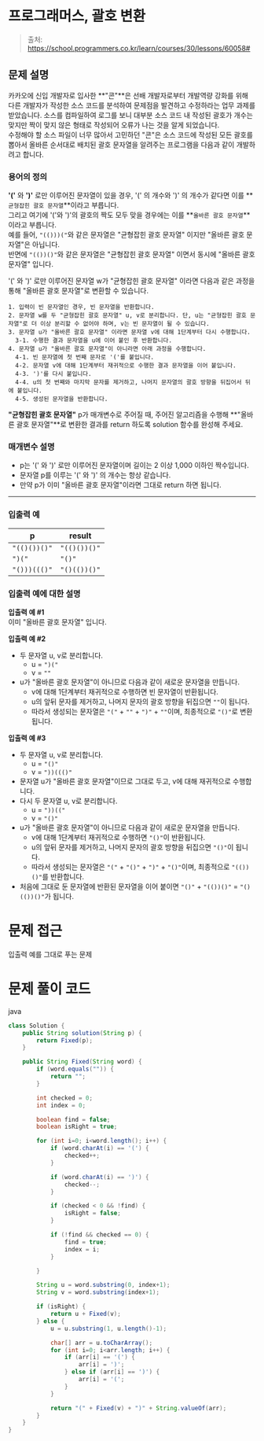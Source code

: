 # 프로그래머스, 괄호 변환

> 출처: https://school.programmers.co.kr/learn/courses/30/lessons/60058#

## 문제 설명

카카오에 신입 개발자로 입사한 **"콘"**은 선배 개발자로부터 개발역량 강화를 위해 다른 개발자가 작성한 소스 코드를 분석하여 문제점을 발견하고 수정하라는 업무 과제를 받았습니다. 소스를 컴파일하여 로그를 보니 대부분 소스 코드 내 작성된 괄호가 개수는 맞지만 짝이 맞지 않은 형태로 작성되어 오류가 나는 것을 알게 되었습니다.  
수정해야 할 소스 파일이 너무 많아서 고민하던 "콘"은 소스 코드에 작성된 모든 괄호를 뽑아서 올바른 순서대로 배치된 괄호 문자열을 알려주는 프로그램을 다음과 같이 개발하려고 합니다.

### 용어의 정의

**'('** 와 **')'** 로만 이루어진 문자열이 있을 경우, '(' 의 개수와 ')' 의 개수가 같다면 이를 **`균형잡힌 괄호 문자열`**이라고 부릅니다.  
그리고 여기에 '('와 ')'의 괄호의 짝도 모두 맞을 경우에는 이를 **`올바른 괄호 문자열`**이라고 부릅니다.  
예를 들어, `"(()))("`와 같은 문자열은 "균형잡힌 괄호 문자열" 이지만 "올바른 괄호 문자열"은 아닙니다.  
반면에 `"(())()"`와 같은 문자열은 "균형잡힌 괄호 문자열" 이면서 동시에 "올바른 괄호 문자열" 입니다.

'(' 와 ')' 로만 이루어진 문자열 w가 "균형잡힌 괄호 문자열" 이라면 다음과 같은 과정을 통해 "올바른 괄호 문자열"로 변환할 수 있습니다.

    1. 입력이 빈 문자열인 경우, 빈 문자열을 반환합니다.
    2. 문자열 w를 두 "균형잡힌 괄호 문자열" u, v로 분리합니다. 단, u는 "균형잡힌 괄호 문자열"로 더 이상 분리할 수 없어야 하며, v는 빈 문자열이 될 수 있습니다.
    3. 문자열 u가 "올바른 괄호 문자열" 이라면 문자열 v에 대해 1단계부터 다시 수행합니다.
      3-1. 수행한 결과 문자열을 u에 이어 붙인 후 반환합니다.
    4. 문자열 u가 "올바른 괄호 문자열"이 아니라면 아래 과정을 수행합니다.
      4-1. 빈 문자열에 첫 번째 문자로 '('를 붙입니다.
      4-2. 문자열 v에 대해 1단계부터 재귀적으로 수행한 결과 문자열을 이어 붙입니다.
      4-3. ')'를 다시 붙입니다.
      4-4. u의 첫 번째와 마지막 문자를 제거하고, 나머지 문자열의 괄호 방향을 뒤집어서 뒤에 붙입니다.
      4-5. 생성된 문자열을 반환합니다.

**"균형잡힌 괄호 문자열"** p가 매개변수로 주어질 때, 주어진 알고리즘을 수행해 **"올바른 괄호 문자열"**로 변환한 결과를 return 하도록 solution 함수를 완성해 주세요.

### 매개변수 설명

-   p는 '(' 와 ')' 로만 이루어진 문자열이며 길이는 2 이상 1,000 이하인 짝수입니다.
-   문자열 p를 이루는 '(' 와 ')' 의 개수는 항상 같습니다.
-   만약 p가 이미 "올바른 괄호 문자열"이라면 그대로 return 하면 됩니다.

---

### 입출력 예

| p            | result       |
| ------------ | ------------ |
| `"(()())()"` | `"(()())()"` |
| `")("`       | `"()"`       |
| `"()))((()"` | `"()(())()"` |

### 입출력 예에 대한 설명

**입출력 예 #1**  
이미 "올바른 괄호 문자열" 입니다.

**입출력 예 #2**

-   두 문자열 u, v로 분리합니다.
    -   u = `")("`
    -   v = `""`
-   u가 "올바른 괄호 문자열"이 아니므로 다음과 같이 새로운 문자열을 만듭니다.
    -   v에 대해 1단계부터 재귀적으로 수행하면 빈 문자열이 반환됩니다.
    -   u의 앞뒤 문자를 제거하고, 나머지 문자의 괄호 방향을 뒤집으면 `""`이 됩니다.
    -   따라서 생성되는 문자열은 `"("` \+ `""` \+ `")"` \+ `""`이며, 최종적으로 `"()"`로 변환됩니다.

**입출력 예 #3**

-   두 문자열 u, v로 분리합니다.
    -   u = `"()"`
    -   v = `"))((()"`
-   문자열 u가 "올바른 괄호 문자열"이므로 그대로 두고, v에 대해 재귀적으로 수행합니다.
-   다시 두 문자열 u, v로 분리합니다.
    -   u = `"))(("`
    -   v = `"()"`
-   u가 "올바른 괄호 문자열"이 아니므로 다음과 같이 새로운 문자열을 만듭니다.
    -   v에 대해 1단계부터 재귀적으로 수행하면 `"()"`이 반환됩니다.
    -   u의 앞뒤 문자를 제거하고, 나머지 문자의 괄호 방향을 뒤집으면 `"()"`이 됩니다.
    -   따라서 생성되는 문자열은 `"("` \+ `"()"` \+ `")"` \+ `"()"`이며, 최종적으로 `"(())()"`를 반환합니다.
-   처음에 그대로 둔 문자열에 반환된 문자열을 이어 붙이면 `"()"` \+ `"(())()"` = `"()(())()"`가 됩니다.

# 문제 접근

입출력 예를 그대로 푸는 문제

# 문제 풀이 코드

java

```java
class Solution {
    public String solution(String p) {
        return Fixed(p);
    }

    public String Fixed(String word) {
        if (word.equals("")) {
            return "";
        }

        int checked = 0;
        int index = 0;

        boolean find = false;
        boolean isRight = true;

        for (int i=0; i<word.length(); i++) {
            if (word.charAt(i) == '(') {
                checked++;
            }

            if (word.charAt(i) == ')') {
                checked--;
            }

            if (checked < 0 && !find) {
                isRight = false;
            }

            if (!find && checked == 0) {
                find = true;
                index = i;
            }

        }

        String u = word.substring(0, index+1);
        String v = word.substring(index+1);

        if (isRight) {
            return u + Fixed(v);
        } else {
            u = u.substring(1, u.length()-1);

            char[] arr = u.toCharArray();
            for (int i=0; i<arr.length; i++) {
                if (arr[i] == '(') {
                    arr[i] = ')';
                } else if (arr[i] == ')') {
                    arr[i] = '(';
                }
            }

            return "(" + Fixed(v) + ")" + String.valueOf(arr);
        }
    }
}
```
